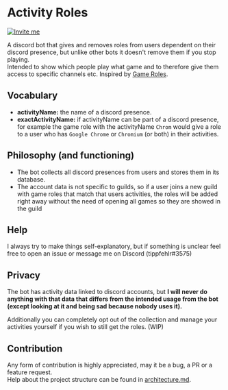 # Activity Roles

[![Invite me](https://img.shields.io/static/v1?style=flat&logo=discord&logoColor=FFF&label=&message=invite%20me&color=7289DA)](https://discord.com/api/oauth2/authorize?client_id=813130993640013874&permissions=8&scope=bot)

A discord bot that gives and removes roles from users dependent on their discord presence, but unlike other bots it doesn't remove them if you stop playing. \
Intended to show which people play what game and to therefore give them access to specific channels etc.
Inspired by [Game Roles](https://top.gg/bot/511010215290863636).

## Vocabulary
  - **activityName:** the name of a discord presence.
  - **exactActivityName:** if activityName can be part of a discord presence, for example the game role with the activityName `Chrom` would give a role to a user who has `Google Chrome` or `Chromium` (or both) in their activities.

## Philosophy (and functioning)

  - The bot collects all discord presences from users and stores them in its database.
  - The account data is not specific to guilds, so if a user joins a new guild with game roles that match that users activities, the roles will be added right away without the need of opening all games so they are showed in the guild

## Help

I always try to make things self-explanatory, but if something is unclear feel free to open an issue or message me on Discord (tippfehlr#3575)

## Privacy
The bot has activity data linked to discord accounts, but **I will never do anything with that data that differs from the intended usage from the bot (except looking at it and being sad because nobody uses it).**

Additionally you can completely opt out of the collection and manage your activities yourself if you wish to still get the roles. (WIP)

## Contribution

Any form of contribution is highly appreciated, may it be a bug, a PR or a feature request. \
Help about the project structure can be found in [architecture.md](./architecture.md).